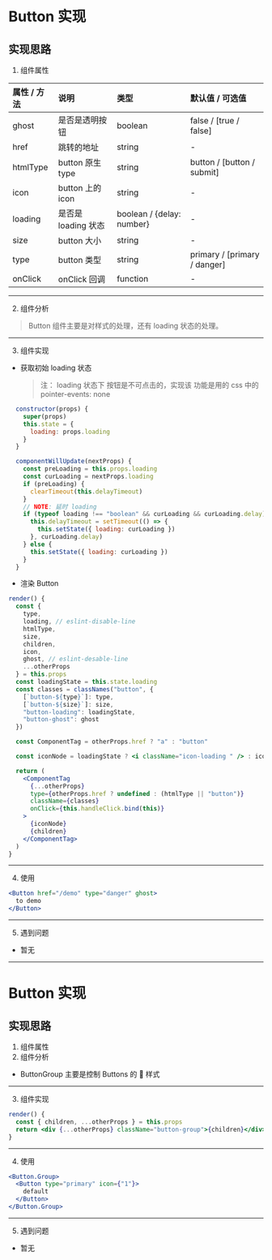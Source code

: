 # Button 实现

## 实现思路

1.  组件属性

| 属性 / 方法 | 说明                | 类型                      | 默认值 / 可选值              |
| :---------- | :------------------ | :------------------------ | :--------------------------- |
| ghost       | 是否是透明按钮      | boolean                   | false / [true / false]       |
| href        | 跳转的地址          | string                    | -                            |
| htmlType    | button 原生 type    | string                    | button / [button / submit]   |
| icon        | button 上的 icon    | string                    | -                            |
| loading     | 是否是 loading 状态 | boolean / {delay: number} | -                            |
| size        | button 大小         | string                    | -                            |
| type        | button 类型         | string                    | primary / [primary / danger] |
| onClick     | onClick 回调        | function                  | -                            |

---

2.  组件分析

> Button 组件主要是对样式的处理，还有 loading 状态的处理。

---

3.  组件实现

* 获取初始 loading 状态
  > 注： loading 状态下 按钮是不可点击的，实现该 功能是用的 css 中的 pointer-events: none

```jsx
  constructor(props) {
    super(props)
    this.state = {
      loading: props.loading
    }
  }

  componentWillUpdate(nextProps) {
    const preLoading = this.props.loading
    const curLoading = nextProps.loading
    if (preLoading) {
      clearTimeout(this.delayTimeout)
    }
    // NOTE: 延时 loading
    if (typeof loading !== "boolean" && curLoading && curLoading.delay) {
      this.delayTimeout = setTimeout(() => {
        this.setState({ loading: curLoading })
      }, curLoading.delay)
    } else {
      this.setState({ loading: curLoading })
    }
  }
```

* 渲染 Button

```jsx
render() {
  const {
    type,
    loading, // eslint-disable-line
    htmlType,
    size,
    children,
    icon,
    ghost, // eslint-desable-line
    ...otherProps
  } = this.props
  const loadingState = this.state.loading
  const classes = classNames("button", {
    [`button-${type}`]: type,
    [`button-${size}`]: size,
    "button-loading": loadingState,
    "button-ghost": ghost
  })

  const ComponentTag = otherProps.href ? "a" : "button"

  const iconNode = loadingState ? <i className="icon-loading " /> : icon

  return (
    <ComponentTag
      {...otherProps}
      type={otherProps.href ? undefined : (htmlType || "button")}
      className={classes}
      onClick={this.handleClick.bind(this)}
    >
      {iconNode}
      {children}
    </ComponentTag>
  )
}
```

---

4.  使用

```jsx
<Button href="/demo" type="danger" ghost>
  to demo
</Button>
```

---

5.  遇到问题

* 暂无

---

# Button 实现

## 实现思路

1.  组件属性
2.  组件分析

* ButtonGroup 主要是控制 Buttons 的  样式

---

3.  组件实现

```jsx
render() {
  const { children, ...otherProps } = this.props
  return <div {...otherProps} className="button-group">{children}</div>
}
```

---

4.  使用

```jsx
<Button.Group>
  <Button type="primary" icon={"1"}>
    default
  </Button>
</Button.Group>
```

---

5.  遇到问题

* 暂无
